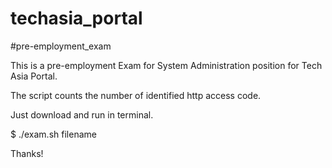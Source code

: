 # techasia_portal
#pre-employment_exam

This is a pre-employment Exam for System Administration position for Tech Asia Portal.

The script counts the number of identified http access code.  

Just download and run in terminal.

$ ./exam.sh filename

Thanks!
